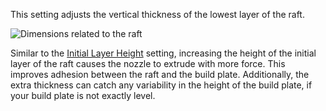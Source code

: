 This setting adjusts the vertical thickness of the lowest layer of the raft.

![Dimensions related to the raft](../../../articles/images/raft_dimensions.svg)

Similar to the [Initial Layer Height](../resolution/layer_height_0.md) setting, increasing the height of the initial layer of the raft causes the nozzle to extrude with more force. This improves adhesion between the raft and the build plate. Additionally, the extra thickness can catch any variability in the height of the build plate, if your build plate is not exactly level.